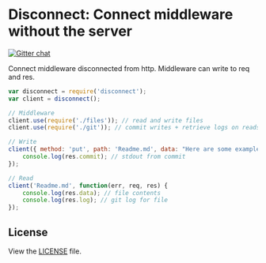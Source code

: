 # Disconnect: Connect middleware without the server
[![Gitter chat](https://badges.gitter.im/lukeburns/disconnect.png)](https://gitter.im/lukeburns/disconnect)

Connect middleware disconnected from http. Middleware can write to req and res.

```js
var disconnect = require('disconnect');
var client = disconnect();

// Middleware
client.use(require('./files')); // read and write files
client.use(require('./git')); // commit writes + retrieve logs on reads

// Write
client({ method: 'put', path: 'Readme.md', data: "Here are some examples." }, function call(err, req, res) {
	console.log(res.commit); // stdout from commit
});

// Read
client('Readme.md', function(err, req, res) {
	console.log(res.data); // file contents
	console.log(res.log); // git log for file
});
```

## License

View the [LICENSE](https://github.com/senchalabs/connect/blob/master/LICENSE) file.
